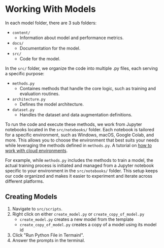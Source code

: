 # Working With Models

In each model folder, there are 3 sub folders:
- `content/`
    - Information about model and performance metrics.
- `docs/`
    - Documentation for the model.
- `src/`
    - Code for the model.

In the `src/` folder, we organize the code into multiple .py files, each serving a specific purpose:
- `methods.py`
    - Containes methods that handle the core logic, such as training and evaluation routines.
- `architecture.py`
    - Defines the model architecture.
- `dataset.py`
    - Handles the dataset and data augmentation definitions.

To run the code and execute these methods, we work from Jupyter notebooks located in the `src/notebooks/` folder. Each notebook is tailored for a specific environment, such as Windows, macOS, Google Colab, and more. This allows you to choose the environment that best suits your needs while leveraging the methods defined in `methods.py`. A tutorial on [how to work with cloud environments](https://github.com/AwrodHaghiTabrizi/UMARV-CV-ScenePerception/blob/main/docs/working_with_environments.md).

For example, while `methods.py` includes the methods to train a model, the actual training process is initiated and managed from a Jupyter notebook specific to your environment in the `src/notebooks/` folder. This setup keeps our code organized and makes it easier to experiment and iterate across different platforms.

## Creating Models

1. Navigate to `src/scripts`.
2. Right click on either `create_model.py` or `create_copy_of_model.py`
    - `create_model.py` creates a new model from the template
    - `create_copy_of_model.py` creates a copy of a model using its model id
3. Click "Run Python File in Termainl".
4. Answer the prompts in the terminal.